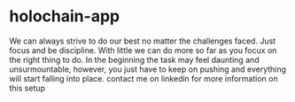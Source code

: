 # holochain-app
We can always strive to do our best no matter the challenges faced. Just focus and be discipline. 
With little we can do more so far as you focux on the right thing to do. 
In the beginning the task may feel daunting and unsurmountable, however, you just have to keep on pushing and everything will start falling into place. 
contact me on linkedin for more information on this setup

